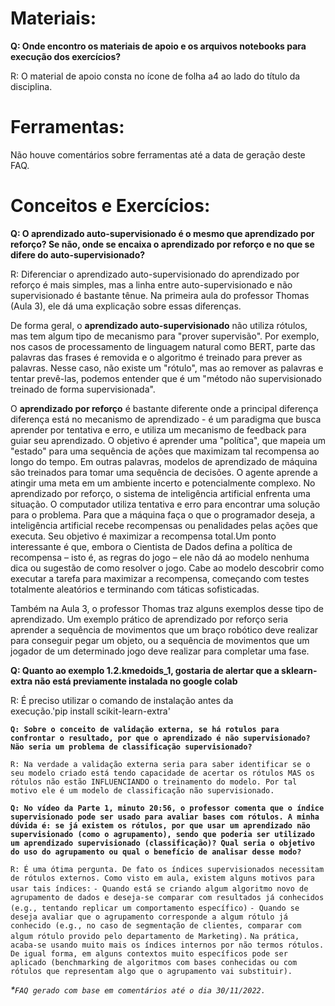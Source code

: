 # **Materiais:**

**Q: Onde encontro os materiais de apoio e os arquivos notebooks para execução dos exercícios?**

R: O material de apoio consta no ícone de folha a4 ao lado do título da disciplina.

# **Ferramentas:**

Não houve comentários sobre ferramentas até a data de geração deste FAQ.

# **Conceitos e Exercícios:**

**Q: O aprendizado auto-supervisionado é o mesmo que aprendizado por reforço? Se não, onde se encaixa o aprendizado por reforço e no que se difere do auto-supervisionado?**

R: Diferenciar o aprendizado auto-supervisionado do aprendizado por reforço é mais simples, mas a linha entre auto-supervisionado e não supervisionado é bastante tênue. Na primeira aula do professor Thomas (Aula 3), ele dá uma explicação sobre essas diferenças.

De forma geral, o **aprendizado auto-supervisionado** não utiliza rótulos, mas tem algum tipo de mecanismo para "prover supervisão". Por exemplo, nos casos de processamento de linguagem natural como BERT, parte das palavras das frases é removida e o algoritmo é treinado para prever as palavras. Nesse caso, não existe um "rótulo", mas ao remover as palavras e tentar prevê-las, podemos entender que é um "método não supervisionado treinado de forma supervisionada".

O **aprendizado por reforço** é bastante diferente onde a principal diferença diferença está no mecanismo de aprendizado - é um paradigma que busca aprender por tentativa e erro, e utiliza um mecanismo de feedback para guiar seu aprendizado. O objetivo é aprender uma "política", que mapeia um "estado" para uma sequência de ações que maximizam tal recompensa ao longo do tempo. Em outras palavras, modelos de aprendizado de máquina são treinados para tomar uma sequência de decisões. O agente aprende a atingir uma meta em um ambiente incerto e potencialmente complexo. 
No aprendizado por reforço, o sistema de inteligência artificial enfrenta uma situação. O computador utiliza tentativa e erro para encontrar uma solução para o problema. Para que a máquina faça o que o programador deseja, a inteligência artificial recebe recompensas ou penalidades pelas ações que executa. Seu objetivo é maximizar a recompensa total.Um ponto interessante é que, embora o Cientista de Dados defina a política de recompensa – isto é, as regras do jogo – ele não dá ao modelo nenhuma dica ou sugestão de como resolver o jogo. Cabe ao modelo descobrir como executar a tarefa para maximizar a recompensa, começando com testes totalmente aleatórios e terminando com táticas sofisticadas. 

Também na Aula 3, o professor Thomas traz alguns exemplos desse tipo de aprendizado. Um exemplo prático de aprendizado por reforço seria aprender a sequência de movimentos que um braço robótico deve realizar para conseguir pegar um objeto, ou a sequência de movimentos que um jogador de um determinado jogo deve realizar para completar uma fase.

**Q: Quanto ao exemplo 1.2.kmedoids_1, gostaria de alertar que a sklearn-extra não está previamente instalada no google colab**

R: É preciso utilizar o comando de instalação antes da execução.'pip install scikit-learn-extra'

**`Q: Sobre o conceito de validação externa, se há rotulos para confrontar o resultado, por que o aprendizado é não supervisionado? Não seria um problema de classificação supervisionado?`**

`R: Na verdade a validação externa seria para saber identificar se o seu modelo criado está tendo capacidade de acertar os rótulos MAS os rótulos não estão INFLUENCIANDO o treinamento do modelo. Por tal motivo ele é um modelo de classificação não supervisionado.`

**`Q: No vídeo da Parte 1, minuto 20:56, o professor comenta que o índice supervisionado pode ser usado para avaliar bases com rótulos. A minha dúvida é: se já existem os rótulos, por que usar um aprendizado não supervisionado (como o agrupamento), sendo que poderia ser utilizado um aprendizado supervisionado (classificação)? Qual seria o objetivo do uso do agrupamento ou qual o benefício de analisar desse modo?`**

`R: É uma ótima pergunta. De fato os índices supervisionados necessitam de rótulos externos. Como visto em aula, existem alguns motivos para usar tais índices:`
`- Quando está se criando algum algoritmo novo de agrupamento de dados e deseja-se comparar com resultados já conhecidos (e.g., tentando replicar um comportamento específico)`
`- Quando se deseja avaliar que o agrupamento corresponde a algum rótulo já conhecido (e.g., no caso de segmentação de clientes, comparar com algum rótulo provido pelo departamento de Marketing).`
`Na prática, acaba-se usando muito mais os índices internos por não termos rótulos. De igual forma, em alguns contextos muito específicos pode ser aplicado (benchmarking de algoritmos com bases conhecidas ou com rótulos que representam algo que o agrupamento vai substituir).`

_\*`FAQ gerado com base em comentários até o dia 30/11/2022.`_
